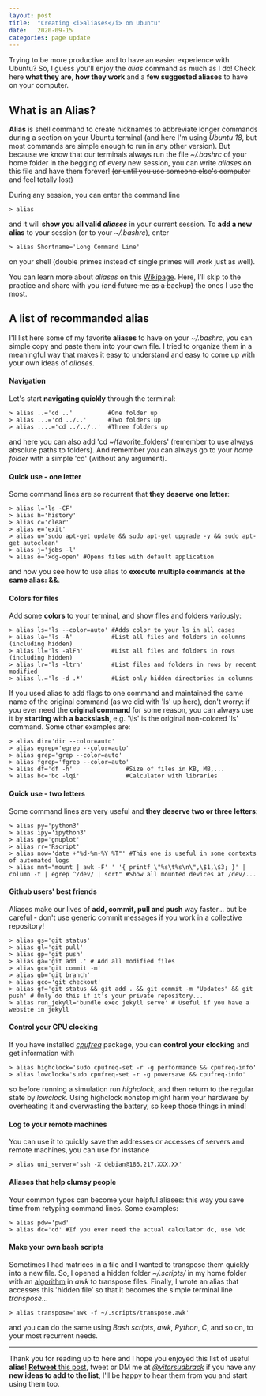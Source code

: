 ```yaml
---
layout: post
title:  "Creating <i>aliases</i> on Ubuntu"
date:   2020-09-15
categories: page update
---
```


Trying to be more productive and to have an easier experience with Ubuntu? So, I guess you'll enjoy the *alias* command as much as I do! Check here **what they are**, **how they work** and a **few suggested aliases** to have on your computer.

## What is an Alias?
**Alias** is shell command to create nicknames to abbreviate longer commands during a section on your Ubuntu terminal (and here I'm using *Ubuntu 18*, but most commands are simple enough to run in any other version). But because we know that our terminals always run the file *~/.bashrc* of your home folder in the begging of every new session, you can write *aliases* on this file and have them forever! ~~(or until you use someone else's computer and feel totally lost)~~

During any session, you can enter the command line
```
> alias
```
and it will **show you all valid _aliases_** in your current session. To **add a new alias** to your session (or to your *~/.bashrc*), enter
```
> alias Shortname='Long Command Line'
```
on your shell (double primes instead of single primes will work just as well).

You can learn more about *aliases* on this [Wikipage](https://en.wikipedia.org/wiki/Alias_(command)). Here, I'll skip to the practice and share with you ~~(and future me as a backup)~~ the ones I use the most.

## A list of recommanded alias
I'll list here some of my favorite **aliases** to have on your *~/.bashrc*, you can simple copy and paste them into your own file. I tried to organize them in a meaningful way that makes it easy to understand and easy to come up with your own ideas of *aliases*. 

#### Navigation
Let's start **navigating quickly** through the terminal:
```
> alias ..='cd ..'          #One folder up
> alias ...='cd ../..'      #Two folders up
> alias ....='cd ../../..'  #Three folders up
```
and here you can also add 'cd ~/favorite_folders' (remember to use always absolute paths to folders). And remember you can always go to your *home folder* with a simple 'cd' (without any argument).

#### Quick use - one letter
Some command lines are so recurrent that **they deserve one letter**:
```
> alias l='ls -CF'
> alias h='history'
> alias c='clear'
> alias e='exit'
> alias u='sudo apt-get update && sudo apt-get upgrade -y && sudo apt-get autoclean'
> alias j='jobs -l'
> alias o='xdg-open' #Opens files with default application
```
and now you see how to use alias to **execute multiple commands at the same alias: &&**. 

#### Colors for files
Add some **colors** to your terminal, and show files and folders variously:
```
> alias ls='ls --color=auto' #Adds color to your ls in all cases
> alias la='ls -A'           #List all files and folders in columns (including hidden)
> alias ll='ls -alFh'        #List all files and folders in rows (including hidden)
> alias lr='ls -ltrh'        #List files and folders in rows by recent modified
> alias l.='ls -d .*'        #List only hidden directories in columns
```
If you used alias to add flags to one command and maintained the same name of the original command (as we did with 'ls' up here), don't worry: if you ever need the **original command** for some reason, you can always use it by **starting with a backslash**, e.g. '\ls' is the original non-colored 'ls' command. Some other examples are:
```
> alias dir='dir --color=auto'
> alias egrep='egrep --color=auto'
> alias grep='grep --color=auto'
> alias fgrep='fgrep --color=auto'
> alias df='df -h'               #Size of files in KB, MB,...
> alias bc='bc -lqi'             #Calculator with libraries
```

#### Quick use - two letters
Some command lines are very useful and **they deserve two or three letters**:
```
> alias py='python3'
> alias ipy='ipython3'
> alias gp='gnuplot'
> alias rr='Rscript'
> alias now='date +"%d-%m-%Y %T"' #This one is useful in some contexts of automated logs
> alias mnt="mount | awk -F' ' '{ printf \"%s\t%s\n\",\$1,\$3; }' | column -t | egrep ^/dev/ | sort" #Show all mounted devices at /dev/...
```

#### Github users' best friends
Aliases make our lives of **add, commit, pull and push** way faster... but be careful - don't use generic commit messages if you work in a collective repository!
```
> alias gs='git status'
> alias gl='git pull'
> alias gp='git push'
> alias ga='git add .' # Add all modified files
> alias gc='git commit -m' 
> alias gb='git branch'
> alias gco='git checkout'
> alias gf='git status && git add . && git commit -m "Updates" && git push' # Only do this if it's your private repository...
> alias run_jekyll='bundle exec jekyll serve' # Useful if you have a website in jekyll
```

#### Control your CPU clocking
If you have installed *[cpufreq](http://manpages.ubuntu.com/manpages/bionic/man1/cpufreq-set.1.html)* package, you can **control your clocking** and get information with
```
> alias highclock='sudo cpufreq-set -r -g performance && cpufreq-info'
> alias lowclock='sudo cpufreq-set -r -g powersave && cpufreq-info'
```
so before running a simulation run *highclock*, and then return to the regular state by *lowclock*. Using highclock nonstop might harm your hardware by overheating it and overwasting the battery, so keep those things in mind!

#### Log to your remote machines
You can use it to quickly save the addresses or accesses of servers and remote machines, you can use for instance
``` 
> alias uni_server='ssh -X debian@186.217.XXX.XX'
```

#### Aliases that help clumsy people
Your common typos can become your helpful aliases: this way you save time from retyping command lines. Some examples:

``` 
> alias pdw='pwd'
> alias dc='cd' #If you ever need the actual calculator dc, use \dc
```

#### Make your own bash scripts 
Sometimes I had matrices in a file and I wanted to transpose them quickly into a new file. So, I opened a hidden folder *~/.scripts/* in my home folder with an [algorithm](https://stackoverflow.com/questions/1729824/an-efficient-way-to-transpose-a-file-in-bash) in *awk* to transpose files. Finally, I wrote an alias that accesses this 'hidden file’ so that it becomes the simple terminal line *transpose*...
```
> alias transpose='awk -f ~/.scripts/transpose.awk'
```
and you can do the same using *Bash scripts*, *awk*, *Python*, *C*, and so on, to your most recurrent needs. 

***

Thank you for reading up to here and I hope you enjoyed this list of useful **alias**! [**Retweet** this post](https://twitter.com/vitorsudbrack/status/1305998416816807942?s=20), tweet or DM me at *[@vitorsudbrack](https://twitter.com/vitorsudbrack)* if you have any **new ideas to add to the list**, I'll be happy to hear them from you and start using them too.




